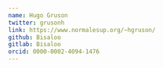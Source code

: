```yaml
---
name: Hugo Gruson
twitter: grusonh
link: https://www.normalesup.org/~hgruson/
github: Bisaloo
gitlab: Bisaloo
orcid: 0000-0002-4094-1476
---
```

